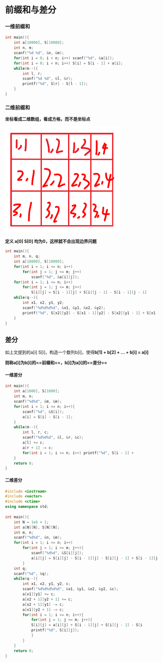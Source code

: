 # 前缀和与差分

### 一维前缀和

```c++
int main(){
    int a[10000], S[10000];
    int n, m;
    scanf("%d %d", &n, &m);
    for(int i = 0; i < n; i++) scanf("%d", &a[i]);
    for(int i = 0; i < n; i++) S[i] = S[i - 1] + a[i];
    while(m--){
        int l, r;
    	scanf("%d %d", &l, &r);
    	printf("%d", S[r] - S[l - 1]);
    }
}
```

### 二维前缀和

**坐标看成二维数组，看成方格，而不是坐标点**

<img src="images/image-20221125153701979.png" alt="image-20221125153701979" style="zoom:50%;" />

**定义 a[0] S[0] 均为0，这样就不会出现边界问题**

```c++
int main(){
    int m, n, q;
    int a[10000], S[10000];
    for(int i = 1; i <= n; i++)
        for(int j = 1; j <= m; j++)
            scanf("%d", &a[i][j]);
    for(int i = 1; i <= n; i++)
        for(int j = 1; j <= m; j++)
            S[i][j] = S[i - 1][j] + S[i][j - 1] - S[i - 1][j - 1] 			  + a[i][j];
    while(q--){
        int x1, x2, y1, y2;
        scanf("%d%d%d%d", &x1, &y1, &x2, &y2);
        printf("%d", S[x2][y2] - S[x1 - 1][y2] - S[x2][y1 - 1] + S[x1 - 1][y1 - 1]);
    }
}
```

## 差分

如上文提到的a[i] S[i]，构造一个数列b[i]，使得**b[1] + b[2] + ... + b[i] = a[i]**

**则称a[i]为b[i]的==前缀和==，b[i]为a[i]的==差分==**

#### 一维差分

```c++
int main(){
    int a[1000], S[1000];
    int m, n;
    scanf("%d%d", &m, &m);
    for(int i = 1; i <= n; i++){
        scanf("%d", &S[i]);
        a[i] = S[i] - S[i - 1];
    } 
    while(m--){
        int l, r, c;
        scanf("%d%d%d", &l, &r, &c);
        a[l] += c;
        a[r + 1] -= c;
        for(int i = 1; i <= n; i++) printf("%d", S[i - 1] + 			a[i]);
    }
    return 0;
}
```

#### 二维差分

```C++
#include <iostream>
#include <vector>
#include <ctime>
using namespace std;

int main(){
	int N = 1e6 + 1;
	int a[N][N], S[N][N];
	int m, n;
	scanf("%d%d", &n, &m);
	for(int i = 1; i <= n; i++)
		for(int j = 1; i <= m; j++){
			scanf("%d%d", &S[i][j]);
			a[i][j] = S[i][j] - S[i - 1][j] - S[i][j - 1] + S[i - 1][j - 1];
		}
	int q;
	scanf("%d", &q);
	while(q--){
		int x1, x2, y1, y2, c;
		scanf("%d%d%d%d%d", &x1, &y1, &x2, &y2, &c);
		a[x1][y1] += c;
		a[x2 + 1][y2 + 1] += c;
		a[x2 + 1][y1] -= c;
		a[x1][y2 + 1] -= c;
		for(int i = 1; i <= n; i++){
			for(int j = 1; j <= m; j++){
			S[i][j] = a[i][j] + S[i - 1][j] + S[i][j - 1] - S[i 			- 1][j - 1];
			printf("%d", S[i][j]);
			}
		}
	}
	return 0;
}
```

